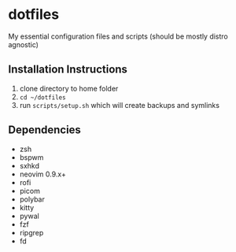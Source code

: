 # dotfiles
My essential configuration files and scripts 
(should be mostly distro agnostic)

## Installation Instructions
1. clone directory to home folder  
2. ```cd ~/dotfiles```  
3. run ```scripts/setup.sh``` which will create backups and symlinks  

## Dependencies
- zsh
- bspwm
- sxhkd
- neovim 0.9.x+
- rofi
- picom
- polybar
- kitty
- pywal
- fzf
- ripgrep
- fd
